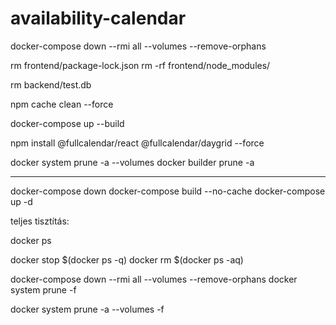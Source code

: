 # availability-calendar

docker-compose down --rmi all --volumes --remove-orphans

rm frontend/package-lock.json
rm -rf frontend/node_modules/

rm backend/test.db

npm cache clean --force

docker-compose up --build


npm install @fullcalendar/react @fullcalendar/daygrid --force

docker system prune -a --volumes
docker builder prune -a


--------------------------------------
docker-compose down
docker-compose build --no-cache
docker-compose up -d

teljes tisztítás:

docker ps

docker stop $(docker ps -q)
docker rm $(docker ps -aq)

docker-compose down --rmi all --volumes --remove-orphans
docker system prune -f

docker system prune -a --volumes -f
